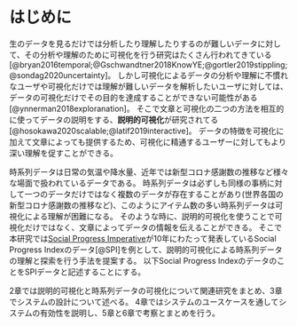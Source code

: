 # はじめに 
<!-- もっと丁寧に書いたほうがいいでしょう。各段落ごとに主張したいことはひとつに絞り、そのひとつずつの主張について、根拠や文献を示して根拠を説明することが大切です。 -->

生のデータを見るだけでは分析したり理解したりするのが難しいデータに対して、その分析や理解のために可視化を行う研究はたくさん行われてきている[@bryan2016temporal;@Gschwandtner2018KnowYE;@gortler2019stippling;@sondag2020uncertainty]。
しかし可視化によるデータの分析や理解に不慣れなユーザや可視化だけでは理解が難しいデータを解析したいユーザに対しては、データの可視化だけでその目的を達成することができない可能性がある[@ynnerman2018exploranation]。
そこで文章と可視化の二つの方法を相互的に使ってデータの説明をする、**説明的可視化**が研究されてる[@hosokawa2020scalable;@latif2019interactive]。
データの特徴を可視化に加えて文章によっても提供するため、可視化に精通するユーザーに対してもより深い理解を促すことができる。

時系列データは日常の気温や降水量、近年では新型コロナ感謝数の推移など様々な場面で扱われているデータである。
時系列データは必ずしも同様の事柄に対して一つのデータだけではなく複数のデータが存在することがあり(世界各国の新型コロナ感謝数の推移など)、このようにアイテム数の多い時系列データは可視化による理解が困難になる。
そのような時に、説明的可視化を使うことで可視化だけではなく、文章によってデータの情報を伝えることができる。
そこで本研究では[Social Progress Imperative](https://www.socialprogress.org/)が10年にわたって発表しているSocial Progress Indexのデータ[@SPI]を例として、説明的可視化による時系列データの理解と探索を行う手法を提案する。
以下Social Progress IndexのデータのことをSPIデータと記述することにする。

2章では説明的可視化と時系列データの可視化について関連研究をまとめ、3章でシステムの設計について述べる。
4章ではシステムのユースケースを通してシステムの有効性を説明し、5章と6章で考察とまとめを行う。